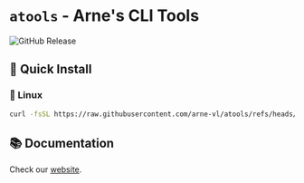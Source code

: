 # `atools` - Arne's CLI Tools
![GitHub Release](https://img.shields.io/github/v/release/arne-vl/atools?color=%237c3aed)


## 🚀 Quick Install
### 🐧 Linux
```sh
curl -fsSL https://raw.githubusercontent.com/arne-vl/atools/refs/heads/main/linux_installer.sh | sh
```

## 📚 Documentation
Check our [website](https://atools.arnevanlooveren.be).
